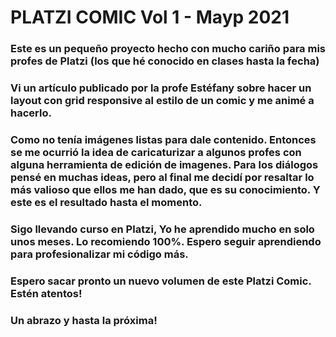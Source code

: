 # PLATZI COMIC Vol 1 - Mayp 2021
### Este es un pequeño proyecto hecho con mucho cariño para mis profes de Platzi (los que hé conocido en clases hasta la fecha)
### Vi un artículo publicado por la profe Estéfany sobre hacer un layout con grid responsive al estilo de un comic y me animé a hacerlo.
### Como no tenía imágenes listas para dale contenido.  Entonces se me ocurrió la idea de caricaturizar a algunos profes con alguna herramienta de edición de imagenes.  Para los diálogos pensé en muchas ideas, pero al final me decidí por resaltar lo más valioso que ellos me han dado, que es su conocimiento.  Y este es el resultado hasta el momento.
### Sigo llevando curso en Platzi, Yo he aprendido mucho en solo unos meses.  Lo recomiendo 100%. Espero seguir aprendiendo para profesionalizar mi código más.
### Espero sacar pronto un nuevo volumen de este Platzi Comic. Estén atentos!
### Un abrazo y hasta la próxima!
